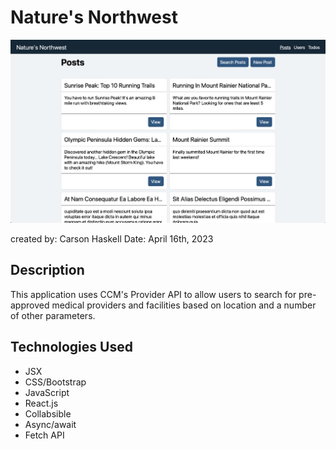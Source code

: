 # Nature's Northwest

![image](https://github.com/carson-haskell/natures-northwest/blob/master/home.png)

created by: Carson Haskell
Date: April 16th, 2023

## Description

This application uses CCM's Provider API to allow users to search for pre-approved medical providers and facilities based on location and a number of other parameters.

## Technologies Used

- JSX
- CSS/Bootstrap
- JavaScript
- React.js
- Collabsible
- Async/await
- Fetch API
